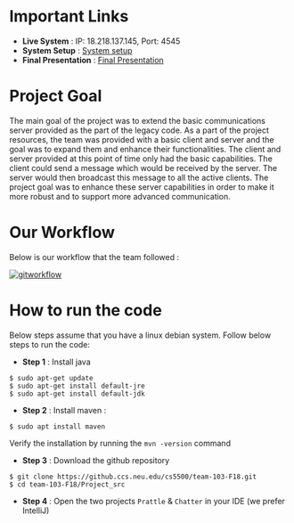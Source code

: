 # Important Links

* **Live System** : IP: 18.218.137.145, Port: 4545
* **System Setup** : [System setup](https://www.youtube.com/watch?v=wk5zJwLVx-U)
* **Final Presentation** : [Final Presentation](https://www.youtube.com/watch?v=6is0bGAIbmc&feature=youtu.be)

# Project Goal
The main goal of the project was to extend the basic communications server provided as the part of the legacy code. As a part of the project resources, the team was provided with a basic client and server and the goal was to expand them and enhance their functionalities. The client and server provided at this point of time only had the basic capabilities. The client could send a message which would be received by the server. The server would then broadcast this message to all the active clients. The project goal was to enhance these server capabilities in order to make it more robust and to support more advanced communication.

# Our Workflow

Below is our workflow that the team followed :

<a href="https://imgbb.com/"><img src="https://i.ibb.co/5RwPv8L/gitworkflow.png" alt="gitworkflow" border="0"></a>

# How to run the code

Below steps assume that you have a linux debian system. Follow below steps to run the code:

* **Step 1** : Install java

```
$ sudo apt-get update
$ sudo apt-get install default-jre
$ sudo apt-get install default-jdk
```

* **Step 2** : Install maven :

```
$ sudo apt install maven
```

Verify the installation by running the `mvn -version` command

* **Step 3** : Download the github repository

```
$ git clone https://github.ccs.neu.edu/cs5500/team-103-F18.git
$ cd team-103-F18/Project_src
```

* **Step 4** : Open the two projects `Prattle` & `Chatter` in your IDE (we prefer IntelliJ)
